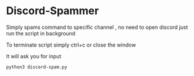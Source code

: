 # Discord-Spammer
Simply spams command to specific channel , no need to open discord just run the script in background

To terminate script simply ctrl+c or close the window

It will ask you for input

```
python3 discord-spam.py
```
